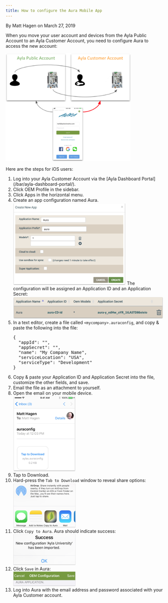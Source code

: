 ```yaml
---
title: How to configure the Aura Mobile App
---
```


<span class="by-line">By Matt Hagen on March 27, 2019</span>

When you move your user account and devices from the Ayla Public Account to an Ayla Customer Account, you need to configure Aura to access the new account:

<img src="configure-aura.png" width="400">

Here are the steps for iOS users:

<ol>
<li>Log into your Ayla Customer Account via the [Ayla Dashboard Portal](/bar/ayla-dashboard-portal/).</li>
<li>Click OEM Profile in the sidebar.</li>
<li>Click Apps in the horizontal menu.</li>
<li>Create an app configuration named Aura.</li>
<img src="create-aura-app-id.png" width="360">
The configuration will be assigned an Application ID and an Application Secret:
<img src="appid-and-appsecret.png" width="500">
<li>In a text editor, create a file called <code>&lt;mycompany&gt;.auraconfig</code>, and copy & paste the following into the file:
<pre>
{
  "appId": "",
  "appSecret": "",
  "name": "My Company Name",
  "serviceLocation": "USA",
  "serviceType": "Development"
}
</pre>
</li>
<li>Copy & paste your Application ID and Application Secret into the file, customize the other fields, and save.</li>
<li>Email the file as an attachment to yourself.</li>
<li>Open the email on your mobile device.</li>
<img src="email.png" width="200">
<li>Tap to Download.</li>
<li>Hard-press the <code>Tab to Download</code> window to reveal share options:</li>
<img src="share.png" width="200">
<li>Click <code>Copy to Aura</code>. Aura should indicate success:</li>
<img src="success.png" width="200">
<li>Click <code>Save</code> in Aura:</li>
<img src="save.png" width="200">
<li>Log into Aura with the email address and password associated with your Ayla Customer account.</li>
</ol>